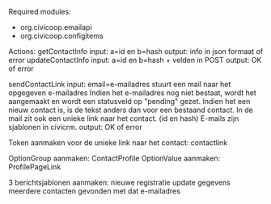 Required modules:
- org.civicoop.emailapi
- org.civicoop.configitems

Actions:
  getContactInfo
    input: a=id en b=hash
    output: info in json formaat of error
  updateContactInfo
    input: a=id en b=hash + velden in POST
    output: OK of error

  sendContactLink
    input: email=e-mailadres
      stuurt een mail naar het opgegeven e-mailadres
      Indien het e-mailadres nog niet bestaat, wordt het aangemaakt en wordt een statusveld op "pending" gezet.
      Indien het een nieuw contact is, is de tekst anders dan voor een bestaand contact.
      In de mail zit ook een unieke link naar het contact. (id en hash)
      E-mails zijn sjablonen in civicrm.
    output: OK of error

   
Token aanmaken voor de unieke link naar het contact:
  contactlink

OptionGroup aanmaken: ContactProfile
OptionValue aanmaken: ProfilePageLink

3 berichtsjablonen aanmaken:
  nieuwe registratie
  update gegevens
  meerdere contacten gevonden met dat e-mailadres

